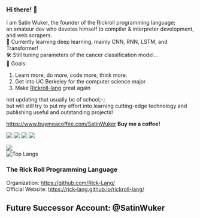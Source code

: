 ### Hi there! 👋
I am Satin Wuker, the founder of the Rickroll programming language; <br>
an amateur dev who devotes himself to compiler & interpreter development, and web scrapers. <br>
🔎 Currently learning deep learning, mainly CNN, RNN, LSTM, and Transformer! <br>
🛠️ Still tuning parameters of the cancer classification model... <br>
🚀 Goals:
1. Learn more, do more, code more, think more.
2. Get into UC Berkeley for the computer science major
3. Make [Rickroll-lang](https://github.com/Rick-Lang/rickroll-lang) great again

not updating that usually bc of school;-; <br>
but will still try to put my effort into learning cutting-edge technology and publishing useful and outstanding projects!

https://www.buymeacoffee.com/SatinWuker
**Buy me a coffee!**

![](https://img.shields.io/discord/915760402195959861?color=green&label=discord)
![](https://img.shields.io/github/stars/SatinWukerORIG?label=My%20Stars&color=red&style=social)
![](https://img.shields.io/github/stars/Rick-lang?label=Rick-lang%20Team%20Stars&logoColor=red&style=social)
![](https://komarev.com/ghpvc/?username=SatinWuker)

![](https://github-readme-stats.vercel.app/api?username=SatinWukerORIG&count_private=true)
<br>
![Top Langs](https://github-readme-stats.vercel.app/api/top-langs/?username=SatinWukerORIG)

### The Rick Roll Programming Language
Organization: https://github.com/Rick-Lang/
<br>
Official Website: https://rick-lang.github.io/rickroll-lang/

## Future Successor Account: @SatinWuker
